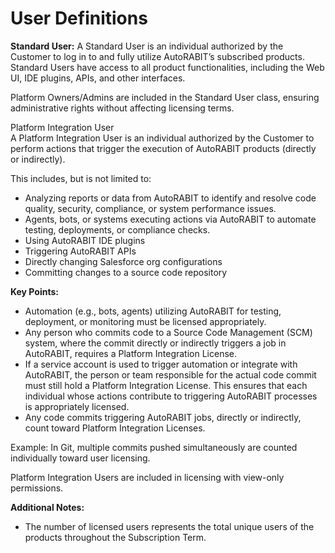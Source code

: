 # User Definitions

**Standard User:** A Standard User is an individual authorized by the Customer to log in to and fully utilize AutoRABIT’s subscribed products. Standard Users have access to all product functionalities, including the Web UI, IDE plugins, APIs, and other interfaces.&#x20;

Platform Owners/Admins are included in the Standard User class, ensuring administrative rights without affecting licensing terms.&#x20;

Platform Integration User \
A Platform Integration User is an individual authorized by the Customer to perform actions that trigger the execution of AutoRABIT products (directly or indirectly). &#x20;

This includes, but is not limited to:&#x20;

* Analyzing reports or data from AutoRABIT to identify and resolve code quality, security, compliance, or system performance issues.&#x20;
* Agents, bots, or systems executing actions via AutoRABIT to automate testing, deployments, or compliance checks.&#x20;
* Using AutoRABIT IDE plugins&#x20;
* Triggering AutoRABIT APIs&#x20;
* Directly changing Salesforce org configurations&#x20;
* Committing changes to a source code repository&#x20;

**Key Points:**&#x20;

* Automation (e.g., bots, agents) utilizing AutoRABIT for testing, deployment, or monitoring must be licensed appropriately.&#x20;
* Any person who commits code to a Source Code Management (SCM) system, where the commit directly or indirectly triggers a job in AutoRABIT, requires a Platform Integration License.&#x20;
* If a service account is used to trigger automation or integrate with AutoRABIT, the person or team responsible for the actual code commit must still hold a Platform Integration License. This ensures that each individual whose actions contribute to triggering AutoRABIT processes is appropriately licensed.&#x20;
* Any code commits triggering AutoRABIT jobs, directly or indirectly, count toward Platform Integration Licenses.&#x20;

Example: In Git, multiple commits pushed simultaneously are counted individually toward user licensing.&#x20;

Platform Integration Users are included in licensing with view-only permissions.&#x20;

**Additional Notes:**&#x20;

* The number of licensed users represents the total unique users of the products throughout the Subscription Term.
